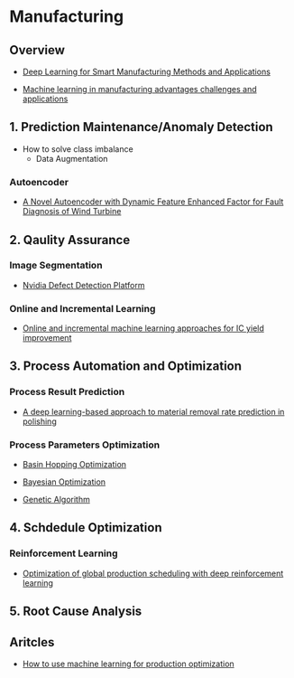 # Manufacturing

## Overview

* [Deep Learning for Smart Manufacturing Methods and Applications]()

* [Machine learning in manufacturing advantages challenges and applications]()

## 1. Prediction Maintenance/Anomaly Detection

* How to solve class imbalance
  * Data Augmentation 

### Autoencoder

* [A Novel Autoencoder with Dynamic Feature Enhanced Factor for Fault Diagnosis of Wind Turbine]()


## 2. Qaulity Assurance

### Image Segmentation

* [Nvidia Defect Detection Platform](https://devblogs.nvidia.com/automatic-defect-inspection-using-the-nvidia-end-to-end-deep-learning-platform/)

### Online and Incremental Learning

* [Online and incremental machine learning approaches for IC yield improvement]()


## 3. Process Automation and Optimization

### Process Result Prediction

* [A deep learning-based approach to material removal rate prediction in polishing]()

### Process Parameters Optimization

* [Basin Hopping Optimization]()

* [Bayesian Optimization]()

* [Genetic Algorithm]()

## 4. Schdedule Optimization

### Reinforcement Learning

* [Optimization of global production scheduling with deep reinforcement learning]()

## 5. Root Cause Analysis

## Aritcles

* [How to use machine learning for production optimization](https://towardsdatascience.com/machine-learning-for-production-optimization-e460a0b82237)

